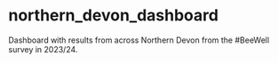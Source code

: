 # northern_devon_dashboard
Dashboard with results from across Northern Devon from the #BeeWell survey in 2023/24.
